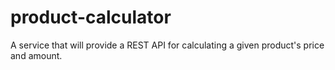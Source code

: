 # product-calculator
A service that will provide a REST API for calculating a given product's price and amount.

